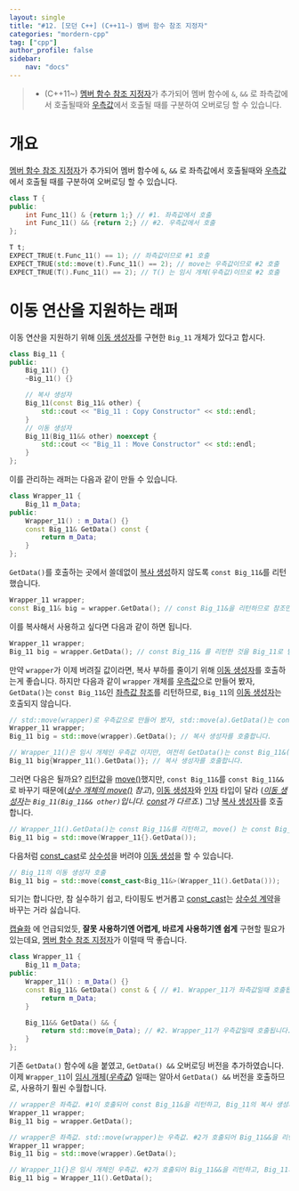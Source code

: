 ```yaml
---
layout: single
title: "#12. [모던 C++] (C++11~) 멤버 함수 참조 지정자"
categories: "mordern-cpp"
tag: ["cpp"]
author_profile: false
sidebar: 
    nav: "docs"
---
```


> * (C++11~) [멤버 함수 참조 지정자](https://tango1202.github.io/mordern-cpp/mordern-cpp-member-function-ref/)가 추가되어 멤버 함수에 `&`, `&&` 로 좌측값에서 호출될때와 [우측값](https://tango1202.github.io/mordern-cpp/mordern-cpp-rvalue-value-category-move/#%EC%A2%8C%EC%B8%A1%EA%B0%92lvalue-left-value%EA%B3%BC-%EC%9A%B0%EC%B8%A1%EA%B0%92rvalue-right-value)에서 호출될 때를 구분하여 오버로딩 할 수 있습니다.

# 개요

[멤버 함수 참조 지정자](https://tango1202.github.io/mordern-cpp/mordern-cpp-member-function-ref/)가 추가되어 멤버 함수에 `&`, `&&` 로 좌측값에서 호출될때와 [우측값](https://tango1202.github.io/mordern-cpp/mordern-cpp-rvalue-value-category-move/#%EC%A2%8C%EC%B8%A1%EA%B0%92lvalue-left-value%EA%B3%BC-%EC%9A%B0%EC%B8%A1%EA%B0%92rvalue-right-value)에서 호출될 때를 구분하여 오버로딩 할 수 있습니다.

```cpp
class T {
public:
    int Func_11() & {return 1;} // #1. 좌측값에서 호출
    int Func_11() && {return 2;} // #2. 우측값에서 호출
};

T t;
EXPECT_TRUE(t.Func_11() == 1); // 좌측값이므로 #1 호출
EXPECT_TRUE(std::move(t).Func_11() == 2); // move는 우측값이므로 #2 호출
EXPECT_TRUE(T().Func_11() == 2); // T() 는 임시 개체(우측값)이므로 #2 호출   
```

# 이동 연산을 지원하는 래퍼

이동 연산을 지원하기 위해 [이동 생성자](https://tango1202.github.io/mordern-cpp/mordern-cpp-rvalue-value-category-move/#%EC%9D%B4%EB%8F%99-%EC%83%9D%EC%84%B1%EC%9E%90)를 구현한 `Big_11` 개체가 있다고 합시다.

```cpp
class Big_11 {
public:    
    Big_11() {}
    ~Big_11() {}

    // 복사 생성자
    Big_11(const Big_11& other) {
        std::cout << "Big_11 : Copy Constructor" << std::endl;
    }
    // 이동 생성자
    Big_11(Big_11&& other) noexcept {
        std::cout << "Big_11 : Move Constructor" << std::endl;
    }  
};    
```

이를 관리하는 래퍼는 다음과 같이 만들 수 있습니다.

```cpp
class Wrapper_11 {
    Big_11 m_Data;
public:
    Wrapper_11() : m_Data() {}
    const Big_11& GetData() const {
        return m_Data;
    }
};
```

`GetData()`를 호출하는 곳에서 쓸데없이 [복사 생성](https://tango1202.github.io/classic-cpp-oop/classic-cpp-oop-constructors/#%EB%B3%B5%EC%82%AC-%EC%83%9D%EC%84%B1%EC%9E%90)하지 않도록 `const Big_11&`를 리턴했습니다.

```cpp
Wrapper_11 wrapper;
const Big_11& big = wrapper.GetData(); // const Big_11&을 리턴하므로 참조만 합니다.
```

이를 복사해서 사용하고 싶다면 다음과 같이 하면 됩니다.

```cpp
Wrapper_11 wrapper;
Big_11 big = wrapper.GetData(); // const Big_11& 를 리턴한 것을 Big_11로 받으므로 복사 생성 합니다.
```

만약 `wrapper`가 이제 버려질 값이라면, 복사 부하를 줄이기 위해 [이동 생성자](https://tango1202.github.io/mordern-cpp/mordern-cpp-rvalue-value-category-move/#%EC%9D%B4%EB%8F%99-%EC%83%9D%EC%84%B1%EC%9E%90)를 호출하는게 좋습니다. 하지만 다음과 같이 `wrapper` 개체를 [우측값](https://tango1202.github.io/mordern-cpp/mordern-cpp-rvalue-value-category-move/#%EC%A2%8C%EC%B8%A1%EA%B0%92lvalue-left-value%EA%B3%BC-%EC%9A%B0%EC%B8%A1%EA%B0%92rvalue-right-value)으로 만들어 봤자, `GetData()`는 `const Big_11&`인 [좌측값 참조](https://tango1202.github.io/classic-cpp-guide/classic-cpp-guide-pointer-reference/#%EC%95%88%EC%A0%95%EC%A0%81%EC%9D%B8-%EC%B0%B8%EC%A1%B0%EC%9E%90)를 리턴하므로, `Big_11`의 [이동 생성자](https://tango1202.github.io/mordern-cpp/mordern-cpp-rvalue-value-category-move/#%EC%9D%B4%EB%8F%99-%EC%83%9D%EC%84%B1%EC%9E%90)는 호출되지 않습니다. 

```cpp
// std::move(wrapper)로 우측값으로 만들어 봤자, std::move(a).GetData()는 const Big_11&(좌측값 참조)를 리턴
Wrapper_11 wrapper;
Big_11 big = std::move(wrapper).GetData(); // 복사 생성자를 호출합니다.

// Wrapper_11()은 임시 개체인 우측값 이지만, 여전히 GetData()는 const Big_11&(좌측값 참조)를 리턴
Big_11 big{Wrapper_11().GetData()}; // 복사 생성자를 호출합니다.
```

그러면 다음은 될까요? [리턴값](https://tango1202.github.io/classic-cpp-guide/classic-cpp-guide-function/#%EB%A6%AC%ED%84%B4%EA%B0%92)을 [move()](https://tango1202.github.io/mordern-cpp/mordern-cpp-rvalue-value-category-move/#move)했지만, `const Big_11&`를 `const Big_11&&`로 바꾸기 때문에(*[상수 개체의 move()](https://tango1202.github.io/mordern-cpp/mordern-cpp-forwarding-reference/#%EC%83%81%EC%88%98-%EA%B0%9C%EC%B2%B4%EC%9D%98-move) 참고*), [이동 생성자](https://tango1202.github.io/mordern-cpp/mordern-cpp-rvalue-value-category-move/#%EC%9D%B4%EB%8F%99-%EC%83%9D%EC%84%B1%EC%9E%90)와 [인자](https://tango1202.github.io/classic-cpp-guide/classic-cpp-guide-function/#%EC%9D%B8%EC%9E%90%EB%A7%A4%EA%B0%9C%EB%B3%80%EC%88%98-parameter) 타입이 달라 (*[이동 생성자](https://tango1202.github.io/mordern-cpp/mordern-cpp-rvalue-value-category-move/#%EC%9D%B4%EB%8F%99-%EC%83%9D%EC%84%B1%EC%9E%90)는 `Big_11(Big_11&& other)`입니다. [const](https://tango1202.github.io/classic-cpp-guide/classic-cpp-guide-const-mutable-volatile/)가 다르죠.*) 그냥 [복사 생성자](https://tango1202.github.io/classic-cpp-oop/classic-cpp-oop-constructors/#%EB%B3%B5%EC%82%AC-%EC%83%9D%EC%84%B1%EC%9E%90)를 호출합니다.

```cpp
// Wrapper_11().GetData()는 const Big_11&를 리턴하고, move() 는 const Big_11&& 을 리턴. 이동 생성자와 인자 타입과 다르므로, 그냥 복사 생성자 호출 
Big_11 big = std::move(Wrapper_11{}.GetData()); 
```

다음처럼 [const_cast](https://tango1202.github.io/classic-cpp-guide/classic-cpp-guide-conversions/#%EB%AA%85%EC%8B%9C%EC%A0%81-%ED%98%95%EB%B3%80%ED%99%98)로 [상수성](https://tango1202.github.io/classic-cpp-guide/classic-cpp-guide-const-mutable-volatile/)을 버려야 [이동 생성](https://tango1202.github.io/mordern-cpp/mordern-cpp-rvalue-value-category-move/#%EC%9D%B4%EB%8F%99-%EC%83%9D%EC%84%B1%EC%9E%90)을 할 수 있습니다.

```cpp
// Big_11의 이동 생성자 호출
Big_11 big = std::move(const_cast<Big_11&>(Wrapper_11().GetData())); 
```

되기는 합니다만, 참 실수하기 쉽고, 타이핑도 번거롭고 [const_cast](https://tango1202.github.io/classic-cpp-guide/classic-cpp-guide-conversions/#%EB%AA%85%EC%8B%9C%EC%A0%81-%ED%98%95%EB%B3%80%ED%99%98)는 [상수성 계약](https://tango1202.github.io/classic-cpp-guide/classic-cpp-guide-const-mutable-volatile/#%EC%83%81%EC%88%98%EC%84%B1-%EA%B3%84%EC%95%BD)을 바꾸는 거라 싫습니다.

[캡슐화](https://tango1202.github.io/principle/principle-encapsulation/) 에 언급되었듯, **잘못 사용하기엔 어렵게, 바르게 사용하기엔 쉽게** 구현할 필요가 있는데요, [멤버 함수 참조 지정자](https://tango1202.github.io/mordern-cpp/mordern-cpp-member-function-ref/)가 이럴때 딱 좋습니다.

```cpp
class Wrapper_11 {
    Big_11 m_Data;
public:
    Wrapper_11() : m_Data() {}
    const Big_11& GetData() const & { // #1. Wrapper_11가 좌측값일때 호출됩니다.
        return m_Data;
    }

    Big_11&& GetData() && {
        return std::move(m_Data); // #2. Wrapper_11가 우측값일때 호출됩니다.
    }
};
```

기존 `GetData()` 함수에 `&`을 붙였고, `GetData() &&` 오버로딩 버전을 추가하였습니다. 이제 `Wrapper_11`이 [임시 개체](https://tango1202.github.io/classic-cpp-guide/classic-cpp-guide-static-extern-lifetime/#%EC%9E%84%EC%8B%9C-%EA%B0%9C%EC%B2%B4)(*[우측값](https://tango1202.github.io/mordern-cpp/mordern-cpp-rvalue-value-category-move/#%EC%A2%8C%EC%B8%A1%EA%B0%92lvalue-left-value%EA%B3%BC-%EC%9A%B0%EC%B8%A1%EA%B0%92rvalue-right-value)*) 일때는 알아서 `GetData() &&` 버전을 호출하므로, 사용하기 훨씬 수월합니다.

```cpp
// wrapper은 좌측값. #1이 호출되어 const Big_11&을 리턴하고, Big_11의 복사 생성자 호출
Wrapper_11 wrapper;
Big_11 big = wrapper.GetData(); 

// wrapper은 좌측값. std::move(wrapper)는 우측값. #2가 호출되어 Big_11&&을 리턴하고, Big_11의 이동 생성자 호출
Wrapper_11 wrapper;
Big_11 big = std::move(wrapper).GetData();            

// Wrapper_11{}은 임시 개체인 우측값. #2가 호출되어 Big_11&&을 리턴하고, Big_11의 이동 생성자 호출
Big_11 big = Wrapper_11().GetData(); 
```